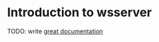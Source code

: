 # Introduction to wsserver

TODO: write [great documentation](http://jacobian.org/writing/what-to-write/)
